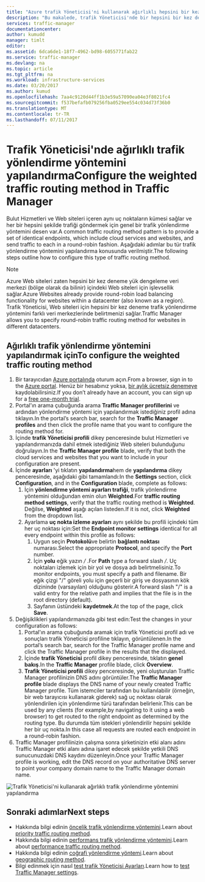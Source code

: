 ```yaml
---
title: "Azure trafik Yöneticisi'ni kullanarak ağırlıklı hepsini bir kez deneme trafik yönlendirme yöntemini yapılandırma | Microsoft Docs"
description: "Bu makalede, trafik Yöneticisi'nde bir hepsini bir kez deneme yöntemiyle Bakiye trafiği Yük Dengelemesi açıklanmaktadır"
services: traffic-manager
documentationcenter: 
author: kumudd
manager: timlt
editor: 
ms.assetid: 6dca6de1-18f7-4962-bd98-6055771fab22
ms.service: traffic-manager
ms.devlang: na
ms.topic: article
ms.tgt_pltfrm: na
ms.workload: infrastructure-services
ms.date: 03/20/2017
ms.author: kumud
ms.openlocfilehash: 7aa4c9120d44ff1b3e59a57090ea04e3f8021fc4
ms.sourcegitcommit: f537befafb079256fba0529ee554c034d73f36b0
ms.translationtype: MT
ms.contentlocale: tr-TR
ms.lasthandoff: 07/11/2017
---
```

# <a name="configure-the-weighted-traffic-routing-method-in-traffic-manager"></a><span data-ttu-id="f858a-103">Trafik Yöneticisi'nde ağırlıklı trafik yönlendirme yöntemini yapılandırma</span><span class="sxs-lookup"><span data-stu-id="f858a-103">Configure the weighted traffic routing method in Traffic Manager</span></span>

<span data-ttu-id="f858a-104">Bulut Hizmetleri ve Web siteleri içeren aynı uç noktaların kümesi sağlar ve her bir hepsini şekilde trafiği göndermek için genel bir trafik yönlendirme yöntemini desen var.</span><span class="sxs-lookup"><span data-stu-id="f858a-104">A common traffic routing method pattern is to provide a set of identical endpoints, which include cloud services and websites, and send traffic to each in a round-robin fashion.</span></span> <span data-ttu-id="f858a-105">Aşağıdaki adımlar bu tür trafik yönlendirme yöntemini yapılandırma konusunda verilmiştir.</span><span class="sxs-lookup"><span data-stu-id="f858a-105">The following steps outline how to configure this type of traffic routing method.</span></span>

> [!NOTE]
> <span data-ttu-id="f858a-106">Azure Web siteleri zaten hepsini bir kez deneme yük dengeleme veri merkezi (bölge olarak da bilinir) içindeki Web siteleri için işlevsellik sağlar.</span><span class="sxs-lookup"><span data-stu-id="f858a-106">Azure Websites already provide round-robin load balancing functionality for websites within a datacenter (also known as a region).</span></span> <span data-ttu-id="f858a-107">Trafik Yöneticisi, Web siteleri için hepsini bir kez deneme trafik yönlendirme yöntemini farklı veri merkezlerinde belirtmenizi sağlar.</span><span class="sxs-lookup"><span data-stu-id="f858a-107">Traffic Manager allows you to specify round-robin traffic routing method for websites in different datacenters.</span></span>

## <a name="to-configure-the-weighted-traffic-routing-method"></a><span data-ttu-id="f858a-108">Ağırlıklı trafik yönlendirme yöntemini yapılandırmak için</span><span class="sxs-lookup"><span data-stu-id="f858a-108">To configure the weighted traffic routing method</span></span>

1. <span data-ttu-id="f858a-109">Bir tarayıcıdan [Azure portalında](http://portal.azure.com) oturum açın.</span><span class="sxs-lookup"><span data-stu-id="f858a-109">From a browser, sign in to the [Azure portal](http://portal.azure.com).</span></span> <span data-ttu-id="f858a-110">Henüz bir hesabınız yoksa, [bir aylık ücretsiz denemeye](https://azure.microsoft.com/free/) kaydolabilirsiniz.</span><span class="sxs-lookup"><span data-stu-id="f858a-110">If you don’t already have an account, you can sign up for a [free one-month trial](https://azure.microsoft.com/free/).</span></span> 
2. <span data-ttu-id="f858a-111">Portal'ın arama çubuğunda arama **Traffic Manager profillerini** ve ardından yönlendirme yöntemi için yapılandırmak istediğiniz profil adına tıklayın.</span><span class="sxs-lookup"><span data-stu-id="f858a-111">In the portal’s search bar, search for the **Traffic Manager profiles** and then click the profile name that you want to configure the routing method for.</span></span>
3. <span data-ttu-id="f858a-112">İçinde **trafik Yöneticisi profili** dikey penceresinde bulut Hizmetleri ve yapılandırmanızda dahil etmek istediğiniz Web siteleri bulunduğunu doğrulayın.</span><span class="sxs-lookup"><span data-stu-id="f858a-112">In the **Traffic Manager profile** blade, verify that both the cloud services and websites that you want to include in your configuration are present.</span></span>
4. <span data-ttu-id="f858a-113">İçinde **ayarları** 'yi tıklatın **yapılandırma**hem de **yapılandırma** dikey penceresinde, aşağıdaki gibi tamamlandı:</span><span class="sxs-lookup"><span data-stu-id="f858a-113">In the **Settings** section, click **Configuration**, and in the **Configuration** blade, complete as follows:</span></span>
    1. <span data-ttu-id="f858a-114">İçin **yönlendirme yöntemi ayarları trafiği**, trafik yönlendirme yöntemini olduğundan emin olun **Weighted**.</span><span class="sxs-lookup"><span data-stu-id="f858a-114">For **traffic routing method settings**, verify that the traffic routing method is **Weighted**.</span></span> <span data-ttu-id="f858a-115">Değilse, **Weighted** aşağı açılan listeden.</span><span class="sxs-lookup"><span data-stu-id="f858a-115">If it is not, click **Weighted** from the dropdown list.</span></span>
    2. <span data-ttu-id="f858a-116">Ayarlama **uç nokta izleme ayarları** aynı şekilde bu profili içindeki tüm her uç noktası için:</span><span class="sxs-lookup"><span data-stu-id="f858a-116">Set the **Endpoint monitor settings** identical for all every endpoint within this profile as follows:</span></span>
        1. <span data-ttu-id="f858a-117">Uygun seçin **Protokolü**ve belirtin **bağlantı noktası** numarası.</span><span class="sxs-lookup"><span data-stu-id="f858a-117">Select the appropriate **Protocol**, and specify the **Port** number.</span></span> 
        2. <span data-ttu-id="f858a-118">İçin **yolu** eğik yazın  */* .</span><span class="sxs-lookup"><span data-stu-id="f858a-118">For **Path** type a forward slash */*.</span></span> <span data-ttu-id="f858a-119">Uç noktaları izlemek için bir yol ve dosya adı belirtmelisiniz.</span><span class="sxs-lookup"><span data-stu-id="f858a-119">To monitor endpoints, you must specify a path and filename.</span></span> <span data-ttu-id="f858a-120">Bir eğik çizgi "/" göreli yolu için geçerli bir giriş ve dosyasının kök dizininde (varsayılan) olduğunu gösterir.</span><span class="sxs-lookup"><span data-stu-id="f858a-120">A forward slash "/" is a valid entry for the relative path and implies that the file is in the root directory (default).</span></span>
        3. <span data-ttu-id="f858a-121">Sayfanın üstündeki **kaydetmek**.</span><span class="sxs-lookup"><span data-stu-id="f858a-121">At the top of the page, click **Save**.</span></span>
5. <span data-ttu-id="f858a-122">Değişiklikleri yapılandırmanızda gibi test edin:</span><span class="sxs-lookup"><span data-stu-id="f858a-122">Test the changes in your configuration as follows:</span></span>
    1.  <span data-ttu-id="f858a-123">Portal'ın arama çubuğunda aramak için trafik Yöneticisi profil adı ve sonuçları trafik Yöneticisi profiline tıklayın, görüntülenen.</span><span class="sxs-lookup"><span data-stu-id="f858a-123">In the portal’s search bar, search for the Traffic Manager profile name and click the Traffic Manager profile in the results that the displayed.</span></span>
    2.  <span data-ttu-id="f858a-124">İçinde **trafik Yöneticisi** profil dikey penceresinde, tıklatın **genel bakış**.</span><span class="sxs-lookup"><span data-stu-id="f858a-124">In the **Traffic Manager** profile blade, click **Overview**.</span></span>
    3.  <span data-ttu-id="f858a-125">**Trafik Yöneticisi profili** dikey penceresinde, yeni oluşturulan Traffic Manager profilinizin DNS adını görüntüler.</span><span class="sxs-lookup"><span data-stu-id="f858a-125">The **Traffic Manager profile** blade displays the DNS name of your newly created Traffic Manager profile.</span></span> <span data-ttu-id="f858a-126">Tüm istemciler tarafından bu kullanılabilir (örneğin, bir web tarayıcısı kullanarak giderek) sağ uç noktası olarak yönlendirilen için yönlendirme türü tarafından belirlenir.</span><span class="sxs-lookup"><span data-stu-id="f858a-126">This can be used by any clients (for example,by navigating to it using a web browser) to get routed to the right endpoint as determined by the routing type.</span></span> <span data-ttu-id="f858a-127">Bu durumda tüm istekleri yönlendirilir hepsini şekilde her bir uç nokta.</span><span class="sxs-lookup"><span data-stu-id="f858a-127">In this case all requests are routed each endpoint in a round-robin fashion.</span></span>
6. <span data-ttu-id="f858a-128">Traffic Manager profilinizin çalışma sonra şirketinizin etki alanı adını Traffic Manager etki alanı adına işaret edecek şekilde yetkili DNS sunucunuzdaki DNS kaydını düzenleyin.</span><span class="sxs-lookup"><span data-stu-id="f858a-128">Once your Traffic Manager profile is working, edit the DNS record on your authoritative DNS server to point your company domain name to the Traffic Manager domain name.</span></span>

![Trafik Yöneticisi'ni kullanarak ağırlıklı trafik yönlendirme yöntemini yapılandırma][1]

## <a name="next-steps"></a><span data-ttu-id="f858a-130">Sonraki adımlar</span><span class="sxs-lookup"><span data-stu-id="f858a-130">Next steps</span></span>

- <span data-ttu-id="f858a-131">Hakkında bilgi edinin [öncelik trafik yönlendirme yöntemini](traffic-manager-configure-priority-routing-method.md).</span><span class="sxs-lookup"><span data-stu-id="f858a-131">Learn about [priority traffic routing method](traffic-manager-configure-priority-routing-method.md).</span></span>
- <span data-ttu-id="f858a-132">Hakkında bilgi edinin [performans trafik yönlendirme yöntemini](traffic-manager-configure-performance-routing-method.md).</span><span class="sxs-lookup"><span data-stu-id="f858a-132">Learn about [performance traffic routing method](traffic-manager-configure-performance-routing-method.md).</span></span>
- <span data-ttu-id="f858a-133">Hakkında bilgi edinin [coğrafi yönlendirme yöntemi](traffic-manager-configure-geographic-routing-method.md).</span><span class="sxs-lookup"><span data-stu-id="f858a-133">Learn about [geographic routing method](traffic-manager-configure-geographic-routing-method.md).</span></span>
- <span data-ttu-id="f858a-134">Bilgi edinmek için nasıl [test trafik Yöneticisi Ayarları](traffic-manager-testing-settings.md).</span><span class="sxs-lookup"><span data-stu-id="f858a-134">Learn how to [test Traffic Manager settings](traffic-manager-testing-settings.md).</span></span>

<!--Image references-->
[1]: ./media/traffic-manager-weighted-routing-method/traffic-manager-weighted-routing-method.png
